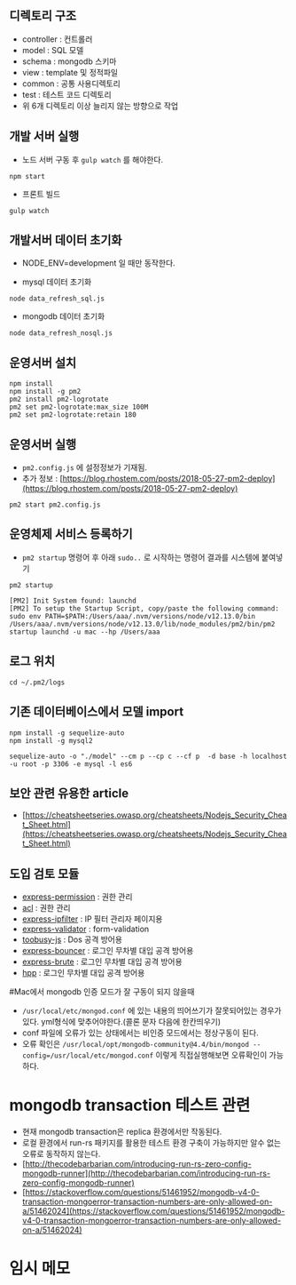 ## 디렉토리 구조
- controller : 컨트롤러
- model : SQL 모델
- schema : mongodb 스키마
- view : template 및 정적파일
- common : 공통 사용디렉토리
- test : 테스트 코드 디렉토리
- 위 6개 디렉토리 이상 늘리지 않는 방향으로 작업

## 개발 서버 실행

- 노드 서버 구동 후 `gulp watch` 를 해야한다.

```
npm start
```

- 프론트 빌드 

```
gulp watch
```

## 개발서버 데이터 초기화

- NODE_ENV=development 일 때만 동작한다.

- mysql 데이터 초기화

```
node data_refresh_sql.js
```

- mongodb 데이터 초기화

```
node data_refresh_nosql.js
```

## 운영서버 설치

```
npm install
npm install -g pm2
pm2 install pm2-logrotate
pm2 set pm2-logrotate:max_size 100M
pm2 set pm2-logrotate:retain 180
```

## 운영서버 실행

- `pm2.config.js` 에 설정정보가 기재됨.
- 추가 정보 : [https://blog.rhostem.com/posts/2018-05-27-pm2-deploy](https://blog.rhostem.com/posts/2018-05-27-pm2-deploy)

```
pm2 start pm2.config.js
```

## 운영체제 서비스 등록하기

- `pm2 startup` 명령어 후 아래 `sudo..` 로 시작하는 명령어 결과를 시스템에 붙여넣기
```
pm2 startup

[PM2] Init System found: launchd
[PM2] To setup the Startup Script, copy/paste the following command:
sudo env PATH=$PATH:/Users/aaa/.nvm/versions/node/v12.13.0/bin /Users/aaa/.nvm/versions/node/v12.13.0/lib/node_modules/pm2/bin/pm2 startup launchd -u mac --hp /Users/aaa

```

## 로그 위치

```
cd ~/.pm2/logs
```

## 기존 데이터베이스에서 모델 import

```
npm install -g sequelize-auto
npm install -g mysql2

sequelize-auto -o "./model" --cm p --cp c --cf p  -d base -h localhost -u root -p 3306 -e mysql -l es6
```

## 보안 관련 유용한 article

- [https://cheatsheetseries.owasp.org/cheatsheets/Nodejs_Security_Cheat_Sheet.html](https://cheatsheetseries.owasp.org/cheatsheets/Nodejs_Security_Cheat_Sheet.html)

## 도입 검토 모듈

- [express-permission](https://www.npmjs.com/package/express-permission) : 권한 관리 
- [acl](https://www.npmjs.com/package/acl) : 권한 관리 
- [express-ipfilter](https://www.npmjs.com/package/express-ipfilter) : IP 필터 관리자 페이지용
- [express-validator](https://express-validator.github.io/docs/) : form-validation  
- [toobusy-js](https://www.npmjs.com/package/toobusy-js) : Dos 공격 방어용
- [express-bouncer](https://www.npmjs.com/package/express-bouncer) : 로그인 무차별 대입 공격 방어용
- [express-brute](https://www.npmjs.com/package/express-brute) : 로그인 무차별 대입 공격 방어용
- [hpp](https://www.npmjs.com/package/hpp) : 로그인 무차별 대입 공격 방어용


#Mac에서 mongodb 인증 모드가 잘 구동이 되지 않을때

- `/usr/local/etc/mongod.conf` 에 있는 내용의 띄어쓰기가 잘못되어있는 경우가 있다. yml형식에 맞추어야한다.(콜론 문자 다음에 한칸띄우기)
- conf 파일에 오류가 있는 상태에서는 비인증 모드에서는 정상구동이 된다.
- 오류 확인은 `/usr/local/opt/mongodb-community@4.4/bin/mongod --config=/usr/local/etc/mongod.conf` 이렇게 직접실행해보면 오류확인이 가능하다.

# mongodb transaction 테스트 관련

- 현재 mongodb transaction은 replica 환경에서만 작동된다.
- 로컬 환경에서 run-rs 패키지를 활용한 테스트 환경 구축이 가능하지만 알수 없는 오류로 동작하지 않는다.
- [http://thecodebarbarian.com/introducing-run-rs-zero-config-mongodb-runner](http://thecodebarbarian.com/introducing-run-rs-zero-config-mongodb-runner)
- [https://stackoverflow.com/questions/51461952/mongodb-v4-0-transaction-mongoerror-transaction-numbers-are-only-allowed-on-a/51462024](https://stackoverflow.com/questions/51461952/mongodb-v4-0-transaction-mongoerror-transaction-numbers-are-only-allowed-on-a/51462024)
        

# 임시 메모
